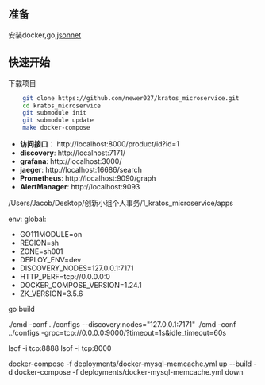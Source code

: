 
## 准备

安装docker,go,[jsonnet](https://jsonnet.org/)

## 快速开始
下载项目
```bash
    git clone https://github.com/newer027/kratos_microservice.git
    cd kratos_microservice
    git submodule init
    git submodule update
    make docker-compose
```

* **访问接口**： http://localhost:8000/product/id?id=1
* **discovery**: http://localhost:7171/
* **grafana**: http://localhost:3000/ 
* **jaeger**: http://localhost:16686/search
* **Prometheus**: http://localhost:9090/graph
* **AlertManager**: http://localhost:9093




/Users/Jacob/Desktop/创新小组个人事务/1_kratos_microservice/apps

env:
  global:
   - GO111MODULE=on
   - REGION=sh
   - ZONE=sh001
   - DEPLOY_ENV=dev
   - DISCOVERY_NODES=127.0.0.1:7171
   - HTTP_PERF=tcp://0.0.0.0:0
   - DOCKER_COMPOSE_VERSION=1.24.1
   - ZK_VERSION=3.5.6

go build

./cmd -conf ../configs --discovery.nodes="127.0.0.1:7171"
./cmd -conf ../configs -grpc=tcp://0.0.0.0:9000/?timeout=1s&idle_timeout=60s

lsof -i tcp:8888
lsof -i tcp:8000

docker-compose -f deployments/docker-mysql-memcache.yml up --build -d
docker-compose -f deployments/docker-mysql-memcache.yml down